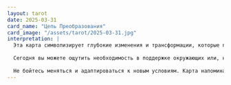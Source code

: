 ```yaml
---
layout: tarot
date: 2025-03-31
card_name: "Цепь Преобразования"
card_image: "/assets/tarot/2025-03-31.jpg"
interpretation: |
  Эта карта символизирует глубокие изменения и трансформации, которые происходят в вашей жизни. Дерево, изображенное на карте, олицетворяет связь между небом и землей, а также единство между людьми. Ваша жизнь может быть на пороге значительных перемен, и эта карта призывает вас открыться новым возможностям и опытам.
  
  Сегодня вы можете ощутить необходимость в поддержке окружающих или, наоборот, стать опорой для других. Это время для совместных усилий, когда ваше взаимодействие с близкими людьми может привести к значительным результатам. Возможно, вы найдете новые пути сотрудничества или объединитесь с кем-то для достижения общей цели.
  
  Не бойтесь меняться и адаптироваться к новым условиям. Карта напоминает, что трансформация — это естественный процесс, который может привести к росту и развитию. Откройте свое сердце и ум для новых идей и вдохновения. Сегодняшний день может стать началом чего-то удивительного, если вы позволите себе двигаться вперед и принимать перемены с открытыми объятиями.
---
```

